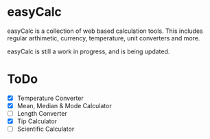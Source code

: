 # easyCalc

easyCalc is a collection of web based calculation tools. This includes regular arthimetic, currency, temperature, unit converters and more.

easyCalc is still a work in progress, and is being updated.


# ToDo
- [x] Temperature Converter
- [x] Mean, Median & Mode Calculator 
- [ ] Length Converter
- [x] Tip Calculator
- [ ] Scientific Calculator
